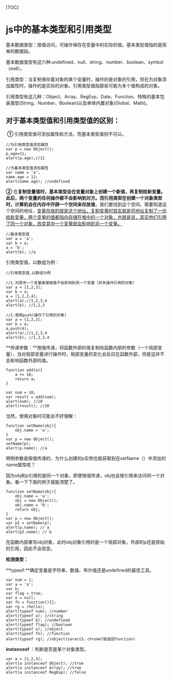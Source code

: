 [TOC]

# js中的基本类型和引用类型

基本数据类型：按值访问，可操作保存在变量中的实际的值。基本类型值指的是简单的数据段。

基本数据类型有这六种:undefined、null、string、number、boolean、symbol（es6）。

引用类型：当复制保存着对象的某个变量时，操作的是对象的引用，但在为对象添加属性时，操作的是实际的对象。引用类型值指那些可能为多个值构成的对象。

引用类型有这几种：Object、Array、RegExp、Date、Function、特殊的基本包装类型(String、Number、Boolean)以及单体内置对象(Global、Math)。

## 对于基本类型值和引用类型值的区别：

​     **①** 引用类型值可添加属性和方法，而基本类型值则不可以。

```
//为引用类型值添加属性
var p = new Object();
p.age=11;
alert(p.age);//11

//为基本类型值添加属性
var name = 'a';
name.age = 11;
alert(name.age); //undefined
```

   **②** 在**复制变量值时，基本类型会在变量对象上创建一个新值，再复制给新变量。**此后，两个变量的任何操作都不会影响到对方。而**引用类型在创建一个对象类型时，计算机会在内存中开辟一个空间来存放值**，我们要找到这个空间，需要知道这个空间的地址，<u>变量存放的就是这个地址，复制变量时其实就是将地址复制了一份给新变量，两个变量的值都指向存储在堆中的一个对象，也就是说，其实他们引用了同一个对象，改变其中一个变量就会影响到另一个变量。</u>

```
//基本类型值
var a = 'a';
var b = a;
a = 'b';
alert(b); //a
```

引用类型值，以数组为例：

```
//引用类型值,以数组为例

//1.对其中一个变量直接赋值不会影响到另一个变量（并未操作引用的对象）
var a = [1,2,3];
var b = a;
a = [1,2,3,4];
alert(a);//1,2,3,4
alert(b); //1,2,3

//2.使用push(操作了引用的对象)
var a = [1,2,3];
var b = a;
a.push(4);
alert(a);//1,2,3,4
alert(b); //1,2,3,4
```

**传递参数：**按值传递，将函数外部的值复制给函数内部的参数（一个局部变量），当对局部变量进行操作时，局部变量的变化会反应在函数外部，但是这并不会影响函数外部的值。

```
function add(a){
    a += 10;
    return a;
}

var num = 10;
var result = add(num);
alert(num); //10
alert(result); //20
```

当然，使用对象时可能会不好理解：

```
function setName(obj){
    obj.name = 'a';
}
var p = new Object();
setName(p);
alert(p.name); //a
```

明明参数是按值传递的，为什么创建的p实例也能获取到在setName（）中添加的name属性呢？

因为obj和p引用的是同一个对象，即便按值传递，obj也会按引用来访问同一个对象。看一下下面的例子就能清楚了。

```
function setName(obj){
    obj.name = 'a';
    obj = new Object();
    obj.name = 'b';
    return obj;
}
var p = new Object();
var p2 = setName(p);
alert(p.name); // a
alert(p2.name); // b
```

在函数内部重写obj对象，此时obj对象引用的是一个局部对象，外部的p还是原始的引用，因此不会改变。

**检测类型：**

**typeof:**确定变量是字符串、数值、布尔值还是undefined的最佳工具。

```
var num = 1;
var a = 'a';
var b;
var flag = true;
var o = null;
var fn = function(){};
var rg = /hello/;
alert(typeof num); //number
alert(typeof a); //string
alert(typeof b); //undefined
alert(typeof flag); //boolean
alert(typeof o); //object
alert(typeof fn); //function
alert(typeof rg); //object(sarari5、chrome7前返回function)
```

**instanceof** ：判断是否是某个对象类型。

```
var a = [1,2,3];
alert(a instanceof Object); //true
alert(a instanceof Array); //true
alert(a instanceof RegExp); //false
```